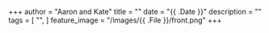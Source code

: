 +++
author = "Aaron and Kate"
title = ""
date = "{{ .Date }}"
description = ""
tags = [
    "",
]
feature_image = "/images/{{ .File }}/front.png"
+++
